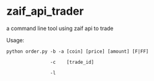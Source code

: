 # zaif_api_trader
a command line tool using zaif api to trade

Usage:

    python order.py -b -a [coin] [price] [amount] [F|FF]

                    -c    [trade_id]
                
                    -l
